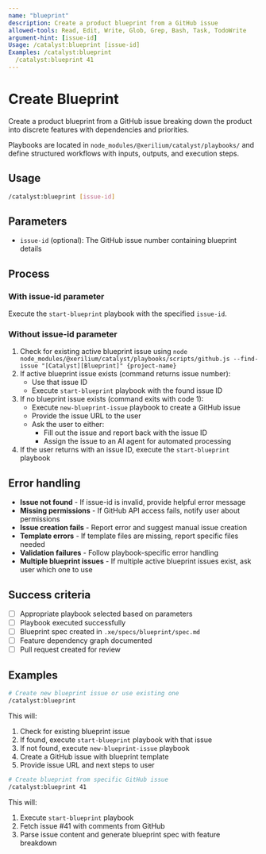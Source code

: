 ```yaml
---
name: "blueprint"
description: Create a product blueprint from a GitHub issue
allowed-tools: Read, Edit, Write, Glob, Grep, Bash, Task, TodoWrite
argument-hint: [issue-id]
Usage: /catalyst:blueprint [issue-id]
Examples: /catalyst:blueprint
  /catalyst:blueprint 41
---
```


# Create Blueprint

Create a product blueprint from a GitHub issue breaking down the product into discrete features with dependencies and priorities.

Playbooks are located in `node_modules/@xerilium/catalyst/playbooks/` and define structured workflows with inputs, outputs, and execution steps.

## Usage

```bash
/catalyst:blueprint [issue-id]
```

## Parameters

- `issue-id` (optional): The GitHub issue number containing blueprint details

## Process

### With issue-id parameter

Execute the `start-blueprint` playbook with the specified `issue-id`.

### Without issue-id parameter

1. Check for existing active blueprint issue using `node node_modules/@xerilium/catalyst/playbooks/scripts/github.js --find-issue "[Catalyst][Blueprint]" {project-name}`
2. If active blueprint issue exists (command returns issue number):
   - Use that issue ID
   - Execute `start-blueprint` playbook with the found issue ID
3. If no blueprint issue exists (command exits with code 1):
   - Execute `new-blueprint-issue` playbook to create a GitHub issue
   - Provide the issue URL to the user
   - Ask the user to either:
     - Fill out the issue and report back with the issue ID
     - Assign the issue to an AI agent for automated processing
4. If the user returns with an issue ID, execute the `start-blueprint` playbook

## Error handling

- **Issue not found** - If issue-id is invalid, provide helpful error message
- **Missing permissions** - If GitHub API access fails, notify user about permissions
- **Issue creation fails** - Report error and suggest manual issue creation
- **Template errors** - If template files are missing, report specific files needed
- **Validation failures** - Follow playbook-specific error handling
- **Multiple blueprint issues** - If multiple active blueprint issues exist, ask user which one to use

## Success criteria

- [ ] Appropriate playbook selected based on parameters
- [ ] Playbook executed successfully
- [ ] Blueprint spec created in `.xe/specs/blueprint/spec.md`
- [ ] Feature dependency graph documented
- [ ] Pull request created for review

## Examples

```bash
# Create new blueprint issue or use existing one
/catalyst:blueprint
```

This will:

1. Check for existing blueprint issue
2. If found, execute `start-blueprint` playbook with that issue
3. If not found, execute `new-blueprint-issue` playbook
4. Create a GitHub issue with blueprint template
5. Provide issue URL and next steps to user

```bash
# Create blueprint from specific GitHub issue
/catalyst:blueprint 41
```

This will:

1. Execute `start-blueprint` playbook
2. Fetch issue #41 with comments from GitHub
3. Parse issue content and generate blueprint spec with feature breakdown
